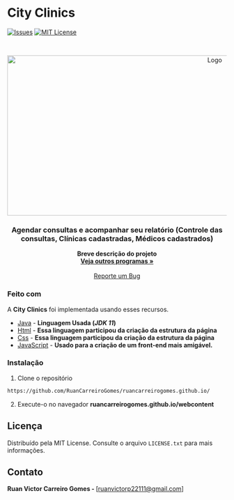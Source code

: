 # City Clinics

<!-- PROJECT SHIELDS -->
[![Issues][issues-shield]][issues-url]
[![MIT License][license-shield]][license-url]

<!-- PROJECT LOGO -->
<br />
<p align="center">
  <a href="https://github.com/RuanCarreiroGomes/ruancarreirogomes.github.io/">
    <img src="images/sobrecityclinics.jpg" alt="Logo" width="937" height="368">
  </a>

  <h3 align="center"><strong>Agendar consultas e acompanhar seu relatório (Controle das consultas, Clínicas cadastradas, Médicos cadastrados)</strong></h3>

  <p align="center">
 <strong>Breve descrição do projeto</strong>
    <br />
    <a href="https://github.com/NICKNAME_DO_SEU_GITHUB"><strong>Veja outros programas »</strong></a>
    <br />
    <br />
    <a href="https://github.com/NICKNAME_DO_SEU_GITHUB/NOME_DESSE_REPOSITORIO/issues">Reporte um Bug</a>
  </p>
</p>

### Feito com

A <strong>City Clinics</strong> foi implementada usando esses recursos.

* [Java](https://www.oracle.com/java/) - <strong>Linguagem Usada (*JDK 11*)</strong>
* [Html](https://www.w3.org/TR/html52/) - <strong>Essa linguagem participou da criação da estrutura da página</strong>
* [Css](https://www.w3c.br/divulgacao/guiasreferencia/css2/) - <strong>Essa linguagem participou da criação da estrutura da página</strong>
* [JavaScript](https://developer.mozilla.org/pt-BR/docs/Web/JavaScript) - <strong>Usado para a criação de um front-end mais amigável.</strong>


### Instalação

1. Clone o repositório
```sh
https://github.com/RuanCarreiroGomes/ruancarreirogomes.github.io/
```
2. Execute-o no navegador <strong>ruancarreirogomes.github.io/webcontent</strong>


<!-- LICENSE -->
## Licença

Distribuído pela MIT License. Consulte o arquivo `LICENSE.txt` para mais informações.

<!-- CONTACT -->
## Contato

<strong>Ruan Victor Carreiro Gomes - </strong> [ruanvictorp22111@gmail.com]

<!-- MARKDOWN LINKS & IMAGES -->
[issues-shield]: https://img.shields.io/github/issues/othneildrew/Best-README-Template.svg?style=flat-square
[issues-url]: https://github.com/NICKNAME_DO_SEU_GITHUB/NOME_DESSE_REPOSITORIO/issues
[license-shield]: https://img.shields.io/github/license/othneildrew/Best-README-Template.svg?style=flat-square
[license-url]: https://github.com/NICKNAME_DO_SEU_GITHUB/NOME_DESSE_REPOSITORIO/blob/master/LICENSE.txt
[linkedin-shield]: https://img.shields.io/badge/-LinkedIn-black.svg?style=flat-square&logo=linkedin&colorB=555
[linkedin-url]: URL_DO_SEU_LINKEDIN_AQUI
